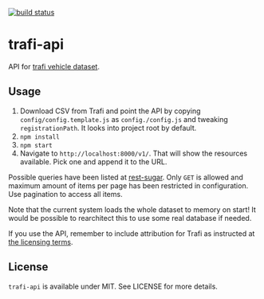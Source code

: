 [![build status](https://secure.travis-ci.org/bebraw/trafi-api.png)](http://travis-ci.org/bebraw/trafi-api)
# trafi-api

API for [trafi vehicle dataset](http://www.trafi.fi/palvelut/avoin_data).

## Usage

1. Download CSV from Trafi and point the API by copying `config/config.template.js` as `config./config.js` and tweaking `registrationPath`. It looks into project root by default.
2. `npm install`
3. `npm start`
4. Navigate to `http://localhost:8000/v1/`. That will show the resources available. Pick one and append it to the URL.

Possible queries have been listed at [rest-sugar](https://github.com/sugarjs/rest-sugar). Only `GET` is allowed and maximum amount of items per page has been restricted in configuration. Use pagination to access all items.

Note that the current system loads the whole dataset to memory on start! It would be possible to rearchitect this to use some real database if needed.

If you use the API, remember to include attribution for Trafi as instructed at [the licensing terms](http://www.trafi.fi/palvelut/avoin_data/avoimen_datan_lisenssi).

## License

`trafi-api` is available under MIT. See LICENSE for more details.

